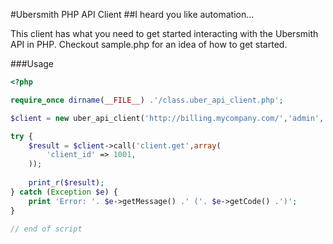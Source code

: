 #Ubersmith PHP API Client
##I heard you like automation...


This client has what you need to get started interacting with the Ubersmith API in PHP. Checkout sample.php for an idea of how to get started.


###Usage


```php
<?php

require_once dirname(__FILE__) .'/class.uber_api_client.php';

$client = new uber_api_client('http://billing.mycompany.com/','admin','admin');

try {
	$result = $client->call('client.get',array(
		'client_id' => 1001,
	));
	
	print_r($result);
} catch (Exception $e) {
	print 'Error: '. $e->getMessage() .' ('. $e->getCode() .')';
}

// end of script
